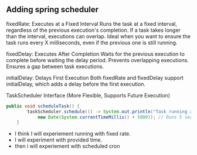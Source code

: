 ## Adding spring scheduler
fixedRate: Executes at a Fixed Interval
Runs the task at a fixed interval, regardless of the previous execution's completion.
If a task takes longer than the interval, executions can overlap.
Ideal when you want to ensure the task runs every X milliseconds, even if the previous one is still running.

fixedDelay: Executes After Completion
Waits for the previous execution to complete before waiting the delay period.
Prevents overlapping executions.
Ensures a gap between task executions.

initialDelay: Delays First Execution
Both fixedRate and fixedDelay support initialDelay, which adds a delay before the first execution.

TaskScheduler Interface (More Flexible, Supports Future Execution)
```java
public void scheduleTask() {
        taskScheduler.schedule(() -> System.out.println("Task running at: " + new Date()), 
            new Date(System.currentTimeMillis() + 5000)); // Runs 5 sec later
    }
```
* I think I will experiement running with fixed rate.
* I will experiment with provided time.
* then i will experiement with scheduled cron